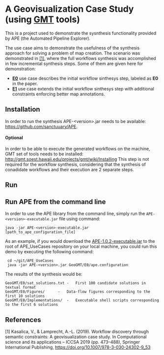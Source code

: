 

# A Geovisualization Case Study (using [GMT](https://www.generic-mapping-tools.org/ "GMT") tools)

This is a project used to demonstrate the sysnthesis functionality provided by APE (the Automated Pipeline Explorer). 

The use case aims to demonstrate the usefulness of the synthesis approach for solving a problem of map creation. The scenario was demonstrated in [[1]](#1), where the full workflows synthesis was accomplished in few incremental synthesis steps. Some of them are given here for demonstration:
- [**E0**](E0) use case describes the initial workflow sinthesys step, labeled as **E0** in the paper.
- [**E1**](E1) use case extends the initial workflow sinthesys step with additional constraints enforcing better map annotations.

## Installation
In order to run the synthesis APE-&lt;version>.jar needs to be available: https://github.com/sanctuuary/APE. 

#### Optional
In order to be able to execute the generated workflows on the machine, GMT set of tools needs to be installed: http://gmt.soest.hawaii.edu/projects/gmt/wiki/Installing
This step is not required for the workflow synthesis, considering that the synthesis of conadidate workflows and their execution are 2 separate steps.

## Run

## Run APE from the command line
In order to use the APE library from the command line, simply run the `APE-<version>-executable.jar` file using command:


    java -jar APE-<version>-executable.jar [path_to_ape_configuration_file]
    

As an example, if you would download the [APE-1.0.2-executable.jar](https://repo.maven.apache.org/maven2/io/github/sanctuuary/APE/1.0.2/APE-1.0.2U-executable.jar) to the root of APE_UseCases repository on your local machine, you could run this demo by executing the following command:

```shell
 cd ~/git/APE_UseCases
 java -jar APE-<version>.jar GeoGMT/E0/ape.configuration
```
The results of the synthesis would be:

	GeoGMT/E0/sat_solutions.txt	-	First 100 candidate solutions in textual format
	GeoGMT/E0/Figures/		-	Data-flow figures corresponding to the first 10 solutions
	GeoGMT/E0/Implementations/	-	Executable shell scripts corresponding to the first 6 solutions


## References

<a id="1">[1]</a> 
Kasalica, V., & Lamprecht, A.-L. (2019). 
Workflow discovery through semantic constraints: A geovisualization case study. 
In Computational science and its applications – ICCSA 2019
(pp. 473–488), Springer International Publishing,
https://doi.org/10.1007/978-3-030-24302-9_53
